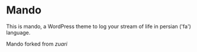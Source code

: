 Mando
===

This is mando, a WordPress theme to log your stream of life in persian ('fa') language.

Mando forked from *_zuari_*
